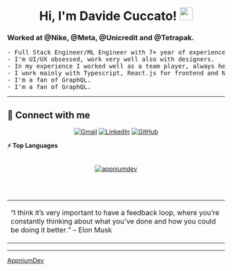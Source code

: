 <h1 align="center">
Hi, I'm Davide Cuccato!
	<a href="https://github.com/AppniumDev" target="_self">
		<img src="https://media.giphy.com/media/hvRJCLFzcasrR4ia7z/giphy.gif" width="30">
	</a>
</h1>

<h3>Worked at <b>@Nike</b>, <b>@Meta</b>, <b>@Unicredit</b> and <b>@Tetrapak</b>. </h3>

<pre>
- Full Stack Engineer/ML Engineer with 7+ year of experience. I worked for many big companies in lead development positions, while maintaining my work as a Senior Engineer helping with architectural tasks and development.
- I'm UI/UX obsessed, work very well also with designers.
- In my experience I worked well as a team player, always helping and trying to understand people before systems.
- I work mainly with Typescript, React.js for frontend and Node.js for backend.
- I'm a fan of GraphQL.
- I'm a fan of GraphQL.
</pre>
<hr>

## 🤝 Connect with me

<p align="center">
	<a href="mailto:davide.cuccato5@gmail.com"><img img src="https://img.shields.io/badge/gmail-%23EA4335.svg?style=plastic&logo=gmail&logoColor=white" alt="Gmail"/></a>
	<a href="https://www.linkedin.com/in/davidecuccato/"><img src="https://img.shields.io/badge/linkedin-%230A66C2.svg?style=plastic&logo=linkedin&logoColor=white" alt="LinkedIn"/></a>
	<a href="https://github.com/AppniumDev"><img src="https://img.shields.io/badge/github-%23181717.svg?style=plastic&logo=github&logoColor=white" alt="GitHub"/></a>
</p>

<summary><b>⚡ Top Languages</b></summary>
<br/>

<p align="center">
	<a href="https://github.com/AppniumDev">
	<img src="https://github-readme-stats.vercel.app/api/top-langs/?username=appniumdev&langs_count=8&layout=compact" alt="appniumdev">
	</a>
	<br/>
<br/>
</p>
<br/>

<table style="border: none">
  <tr>
  <td width="50%" valign="top">

“I think it’s very important to have a feedback loop, where you’re constantly thinking about what you’ve done and how you could be doing it better.”
– Elon Musk

  </td>
  </tr>
</table>

---

[AppniumDev](https://github.com/AppniumDev)

